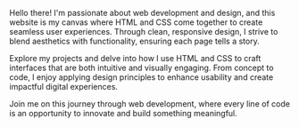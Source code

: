 Hello there! I'm passionate about web development and design, and this website is my canvas where HTML and CSS come together to create seamless user experiences. Through clean, responsive design, I strive to blend aesthetics with functionality, ensuring each page tells a story.

Explore my projects and delve into how I use HTML and CSS to craft interfaces that are both intuitive and visually engaging. From concept to code, I enjoy applying design principles to enhance usability and create impactful digital experiences.

Join me on this journey through web development, where every line of code is an opportunity to innovate and build something meaningful.
